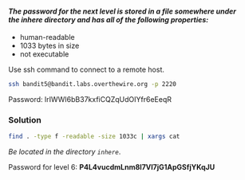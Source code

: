 #### *The password for the next level is stored in a file somewhere under the **inhere** directory and has all of the following properties:*
- human-readable
- 1033 bytes in size
- not executable

Use ssh command to connect to a remote host.

```bash
ssh bandit5@bandit.labs.overthewire.org -p 2220
```

Password: lrIWWI6bB37kxfiCQZqUdOIYfr6eEeqR

### Solution 
```bash
find . -type f -readable -size 1033c | xargs cat
```
*Be located in the directory `inhere`*. 

Password for level 6: **P4L4vucdmLnm8I7Vl7jG1ApGSfjYKqJU**